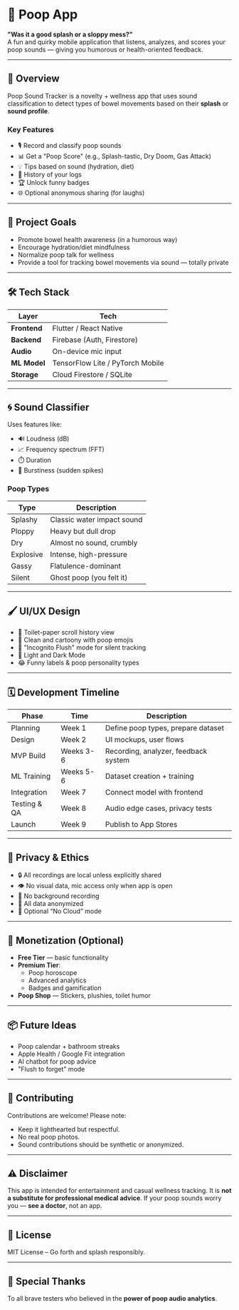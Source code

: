 # 💩 Poop App

**"Was it a good splash or a sloppy mess?"**  
A fun and quirky mobile application that listens, analyzes, and scores your poop sounds — giving you humorous or health-oriented feedback.

---

## 📱 Overview

Poop Sound Tracker is a novelty + wellness app that uses sound classification to detect types of bowel movements based on their **splash** or **sound profile**.

### Key Features

- 🎙️ Record and classify poop sounds
- 📊 Get a "Poop Score" (e.g., Splash-tastic, Dry Doom, Gas Attack)
- 💡 Tips based on sound (hydration, diet)
- 🧻 History of your logs
- 🏆 Unlock funny badges
- 🌐 Optional anonymous sharing (for laughs)

---

## 🧠 Project Goals

- Promote bowel health awareness (in a humorous way)
- Encourage hydration/diet mindfulness
- Normalize poop talk for wellness
- Provide a tool for tracking bowel movements via sound — totally private

---

## 🛠️ Tech Stack

| Layer         | Tech                       |
|--------------|----------------------------|
| **Frontend** | Flutter / React Native     |
| **Backend**  | Firebase (Auth, Firestore) |
| **Audio**    | On-device mic input        |
| **ML Model** | TensorFlow Lite / PyTorch Mobile |
| **Storage**  | Cloud Firestore / SQLite   |

---

## 🌀 Sound Classifier

Uses features like:

- 🔊 Loudness (dB)
- 📈 Frequency spectrum (FFT)
- ⏱️ Duration
- 🔄 Burstiness (sudden spikes)

### Poop Types

| Type        | Description                |
|-------------|----------------------------|
| Splashy     | Classic water impact sound |
| Ploppy      | Heavy but dull drop        |
| Dry         | Almost no sound, crumbly   |
| Explosive   | Intense, high-pressure     |
| Gassy       | Flatulence-dominant        |
| Silent      | Ghost poop (you felt it)   |

---

## 🖌️ UI/UX Design

- 🧻 Toilet-paper scroll history view
- 🧼 Clean and cartoony with poop emojis
- 🔕 "Incognito Flush" mode for silent tracking
- 🌈 Light and Dark Mode
- 😂 Funny labels & poop personality types

---

## 🗓️ Development Timeline

| Phase             | Time       | Description                           |
|------------------|------------|---------------------------------------|
| Planning          | Week 1     | Define poop types, prepare dataset    |
| Design            | Week 2     | UI mockups, user flows                |
| MVP Build         | Weeks 3-6  | Recording, analyzer, feedback system  |
| ML Training       | Weeks 5-6  | Dataset creation + training           |
| Integration       | Week 7     | Connect model with frontend           |
| Testing & QA      | Week 8     | Audio edge cases, privacy tests       |
| Launch            | Week 9     | Publish to App Stores                 |

---

## 🔐 Privacy & Ethics

- 🔒 All recordings are local unless explicitly shared
- 👁️ No visual data, mic access only when app is open
- 🚫 No background recording
- 🧼 All data anonymized
- 🛑 Optional “No Cloud” mode

---

## 💸 Monetization (Optional)

- **Free Tier** — basic functionality
- **Premium Tier**:
  - Poop horoscope
  - Advanced analytics
  - Badges and gamification
- **Poop Shop** — Stickers, plushies, toilet humor

---

## 📦 Future Ideas

- Poop calendar + bathroom streaks
- Apple Health / Google Fit integration
- AI chatbot for poop advice
- "Flush to forget" mode

---

## 🧪 Contributing

Contributions are welcome! Please note:
- Keep it lighthearted but respectful.
- No real poop photos.
- Sound contributions should be synthetic or anonymized.

---

## ⚠️ Disclaimer

This app is intended for entertainment and casual wellness tracking. It is **not a substitute for professional medical advice**. If your poop sounds worry you — **see a doctor**, not an app.

---

## 🤝 License

MIT License – Go forth and splash responsibly.

---

## 🚽 Special Thanks

To all brave testers who believed in the **power of poop audio analytics**.
